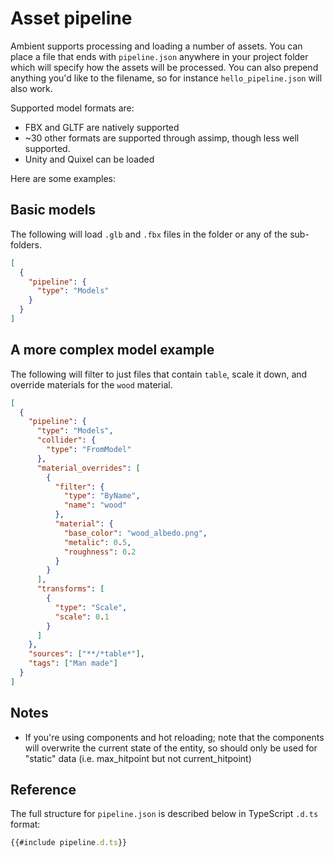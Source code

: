 # Asset pipeline

Ambient supports processing and loading a number of assets. You can place a file that ends with `pipeline.json` anywhere in your
project folder which will specify how the assets will be processed. You can also prepend anything you'd like to the filename,
so for instance `hello_pipeline.json` will also work.

Supported model formats are:

- FBX and GLTF are natively supported
- ~30 other formats are supported through assimp, though less well supported.
- Unity and Quixel can be loaded

Here are some examples:

## Basic models

The following will load `.glb` and `.fbx` files in the folder or any of the sub-folders.

```json
[
  {
    "pipeline": {
      "type": "Models"
    }
  }
]
```

## A more complex model example

The following will filter to just files that contain `table`, scale it down, and override materials for the `wood` material.

```json
[
  {
    "pipeline": {
      "type": "Models",
      "collider": {
        "type": "FromModel"
      },
      "material_overrides": [
        {
          "filter": {
            "type": "ByName",
            "name": "wood"
          },
          "material": {
            "base_color": "wood_albedo.png",
            "metalic": 0.5,
            "roughness": 0.2
          }
        }
      ],
      "transforms": [
        {
          "type": "Scale",
          "scale": 0.1
        }
      ]
    },
    "sources": ["**/*table*"],
    "tags": ["Man made"]
  }
]
```

## Notes

- If you're using components and hot reloading; note that the components will overwrite the current state of the entity, so should only be used for "static" data (i.e. max_hitpoint but not current_hitpoint)

## Reference

The full structure for `pipeline.json` is described below in TypeScript `.d.ts` format:

```typescript
{{#include pipeline.d.ts}}
```
